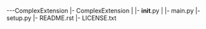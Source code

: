 ---ComplexExtension
 |- ComplexExtension
 |  |- __init__.py
 |  |- main.py
 |- setup.py
 |- README.rst
 |- LICENSE.txt
